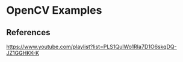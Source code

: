 # OpenCV Examples

## References
https://www.youtube.com/playlist?list=PLS1QulWo1RIa7D1O6skqDQ-JZ1GGHKK-K
